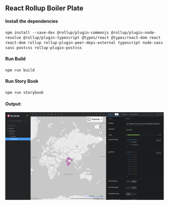 ## React Rollup Boiler Plate

#### Install the dependencies

```
npm install --save-dev @rollup/plugin-commonjs @rollup/plugin-node-resolve @rollup/plugin-typescript @types/react @types/react-dom react react-dom rollup rollup-plugin-peer-deps-external typescript node-sass sass postcss rollup-plugin-postcss

```

#### Run Build

```
npm run build
```

#### Run Story Book

```
npm run storybook
```

#### Output:

![screenshot](/output.png)

